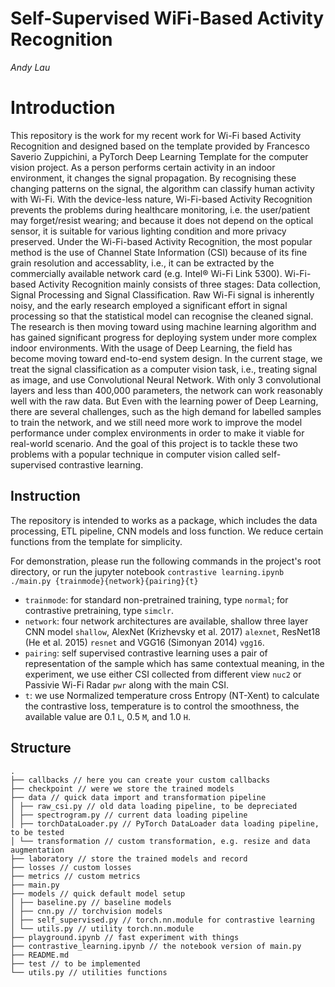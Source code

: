# Self-Supervised WiFi-Based Activity Recognition

*Andy Lau*

# Introduction
This repository is the work for my recent work for Wi-Fi based Activity Recognition and designed based on the template provided by Francesco Saverio Zuppichini, a PyTorch Deep Learning Template for the computer vision project.
As a person performs certain activity in an indoor environment, it changes the signal propagation. By recognising these changing patterns on the signal, the algorithm can classify human activity with Wi-Fi. With the device-less nature, Wi-Fi-based Activity Recognition prevents the problems during healthcare monitoring, i.e. the user/patient may forget/resist wearing; and because it does not depend on the optical sensor, it is suitable for various lighting condition and more privacy preserved. Under the Wi-Fi-based Activity Recognition, the most popular method is the use of Channel State Information (CSI) because of its fine grain resolution and accessablity, i.e., it can be extracted by the commercially available network card (e.g. Intel® Wi-Fi Link 5300).
Wi-Fi-based Activity Recognition mainly consists of three stages: Data collection, Signal Processing and Signal Classification. Raw Wi-Fi signal is inherently noisy, and the early research employed a significant effort in signal processing so that the statistical model can recognise the cleaned signal. The research is then moving toward using machine learning algorithm and has gained significant progress for deploying system under more complex indoor environments. With the usage of Deep Learning, the field has become moving toward end-to-end system design.
In the current stage, we treat the signal classification as a computer vision task, i.e., treating signal as image, and use Convolutional Neural Network. With only 3 convolutional layers and less than 400,000 parameters, the network can work reasonably well with the raw data. But Even with the learning power of Deep Learning, there are several challenges, such as the high demand for labelled samples to train the network, and we still need more work to improve the model performance under complex environments in order to make it viable for real-world scenario. And the goal of this project is to tackle these two problems with a popular technique in computer vision called self-supervised contrastive learning.

## Instruction
The repository is intended to works as a package, which includes the data processing, ETL pipeline, CNN models and loss function. We reduce certain functions from the template for simplicity.

For demonstration, please run the following commands in the project's root directory, or run the jupyter notebook `contrastive learning.ipynb` `./main.py {trainmode}{network}{pairing}{t}`
- `trainmode`: for standard non-pretrained training, type `normal`; for contrastive pretraining, type `simclr`.
- `network`: four network architectures are available, shallow three layer CNN model `shallow`, AlexNet (Krizhevsky et al. 2017) `alexnet`, ResNet18 (He et al. 2015) `resnet` and VGG16 (Simonyan 2014) `vgg16`.
- `pairing`: self supervised contrastive learning uses a pair of representation of the sample which has same contextual meaning, in the experiment, we use either CSI collected from different view `nuc2` or Passivie Wi-Fi Radar `pwr` along with the main CSI.
- `t`: we use Normalized temperature cross Entropy (NT-Xent) to calculate the contrastive loss, temperature is to control the smoothness, the available value are 0.1 `L`, 0.5 `M`, and 1.0 `H`.

## Structure
```
.
├── callbacks // here you can create your custom callbacks
├── checkpoint // were we store the trained models
├── data // quick data import and transformation pipeline
│ ├── raw_csi.py // old data loading pipeline, to be depreciated
│ ├── spectrogram.py // current data loading pipeline
│ ├── torchDataLoader.py // PyTorch DataLoader data loading pipeline, to be tested
│ └── transformation // custom transformation, e.g. resize and data augmentation
├── laboratory // store the trained models and record
├── losses // custom losses
├── metrics // custom metrics
├── main.py
├── models // quick default model setup
│ ├── baseline.py // baseline models
│ ├── cnn.py // torchvision models
│ ├── self_supervised.py // torch.nn.module for contrastive learning
│ └── utils.py // utility torch.nn.module
├── playground.ipynb // fast experiment with things
├── contrastive_learning.ipynb // the notebook version of main.py
├── README.md
├── test // to be implemented
└── utils.py // utilities functions
```
